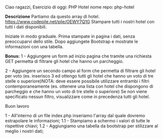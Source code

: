 Ciao ragazzi,
Esercizio di oggi: PHP Hotel
nome repo: php-hotel

**Descrizione**
Partiamo da questo array di hotel. https://www.codepile.net/pile/OEWY7Q1G
Stampare tutti i nostri hotel con tutti i dati disponibili.

Iniziate in modo graduale.
Prima stampate in pagina i dati, senza preoccuparvi dello stile.
Dopo aggiungete Bootstrap e mostrate le informazioni con una tabella.

**Bonus:**
1 - Aggiungere un form ad inizio pagina che tramite una richiesta GET permetta di filtrare gli hotel che hanno un parcheggio.

2 - Aggiungere un secondo campo al form che permetta di filtrare gli hotel per voto (es. inserisco 3 ed ottengo tutti gli hotel che hanno un voto di tre stelle o superiore)NOTA: deve essere possibile utilizzare entrambi i filtri contemporaneamente (es. ottenere una lista con hotel che dispongono di parcheggio e che hanno un voto di tre stelle o superiore)
Se non viene specificato nessun filtro, visualizzare come in precedenza tutti gli hotel.

Buon lavoro

<!-- SCOMPOSIZIONE PROBLEMA -->

1 - All'interno di un file index.php inseriamo l'array dal quale dovremo estrapolare le informazioni;
1.1 - Stampiamo a schermo i valori di tutte le rispettive chiavi;
1.2 - Aggiungiamo una tabella da bootstrap per stilizzare al meglio i nostri dati;
